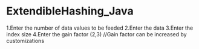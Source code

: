 # ExtendibleHashing_Java
1.Enter the number of data values to be feeded 
2.Enter the data 
3.Enter the index size
4.Enter the gain factor (2,3) //Gain factor can be increased by customizations
